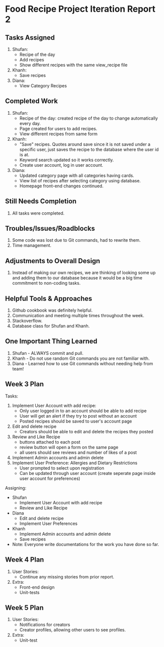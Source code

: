 # Food Recipe Project Iteration Report 2

Tasks Assigned
----------------
1. Shufan:
   - Recipe of the day
   - Add recipes 
   - Show different recipes with the same view_recipe file
2. Khanh:   
   - Save recipes
3. Diana:
   - View Category Recipes

Completed Work
----------------
1. Shufan:
   - Recipe of the day: created recipe of the day to change automatically every day.
   - Page created for users to add recipes.
   - View different recipes from same form
2. Khanh:
   - "Save" recipes. Quotes around save since it is not saved under a specific user, just saves the recipe to the database where the user id is at.
   - Keyword search updated so it works correctly.
   - Create user account, log in user account.
3. Diana:
   - Updated category page with all categories having cards.
   - View list of recipes after selecting category using database.
   - Homepage front-end changes continued.

Still Needs Completion
----------------
1. All tasks were completed.

Troubles/Issues/Roadblocks
----------------
1. Some code was lost due to Git commands, had to rewrite them.
2. Time management.

Adjustments to Overall Design
----------------
1. Instead of making our own recipes, we are thinking of looking some up and adding them to our database because it would be a big time commitment to non-coding tasks.

Helpful Tools & Approaches
----------------
1. Github cookbook was definitely helpful.
2. Communication and meeting multiple times throughout the week.
3. Stackoverflow.
4. Database class for Shufan and Khanh.

One Important Thing Learned
----------------
1. Shufan - ALWAYS commit and pull.
2. Khanh - Do not use random Git commands you are not familiar with.
3. Diana - Learned how to use Git commands without needing help from team!

Week 3 Plan
----------------
Tasks:
1. Implement User Account with add recipe:
   - Only user logged in to an account should be able to add recipe
   - User will get an alert if they try to post without an account
   - Posted recipes should be saved to user's account page
2. Edit and delete recipe
   - Creators should be able to edit and delete the recipes they posted
4. Review and Like Recipe
   - buttons attached to each post
   - review button will open a form on the same page
   - all users should see reviews and number of likes of a post
5. Implement Admin accounts and admin delete
6. Implement User Preference: Allergies and Dietary Restrictions
    - User prompted to select upon registration
    - Can be updated through user account (create seperate page inside user account for preferences)

Assigning:
   - Shufan
     - Implement User Account with add recipe
     - Review and Like Recipe
   - Diana
     - Edit and delete recipe
     - Implement User Preferences
   - Khanh
     - Implement Admin accounts and admin delete
     - Save recipes
   - Note: Everyone write documentations for the work you have done so far.

Week 4 Plan
----------------
1. User Stories:
   - Continue any missing stories from prior report.
2. Extra:
   - Front-end design
   - Unit-tests

Week 5 Plan
----------------
1. User Stories:
   - Notifications for creators
   - Creator profiles, allowing other users to see profiles.
2. Extra:
   - Unit-test
    
